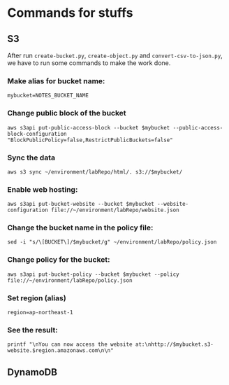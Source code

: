 # Commands for stuffs



## S3
After run `create-bucket.py`, `create-object.py` and `convert-csv-to-json.py`, we have to run some commands to make the work done.

### Make alias for bucket name:

`mybucket=NOTES_BUCKET_NAME`

### Change public block of the bucket

`aws s3api put-public-access-block --bucket $mybucket --public-access-block-configuration "BlockPublicPolicy=false,RestrictPublicBuckets=false"`

### Sync the data

`aws s3 sync ~/environment/labRepo/html/. s3://$mybucket/`


### Enable web hosting: 

`aws s3api put-bucket-website --bucket $mybucket --website-configuration file://~/environment/labRepo/website.json`


### Change the bucket name in the policy file:

`sed -i "s/\[BUCKET\]/$mybucket/g" ~/environment/labRepo/policy.json`


### Change policy for the bucket: 

`aws s3api put-bucket-policy --bucket $mybucket --policy file://~/environment/labRepo/policy.json`

### Set region (alias)

`region=ap-northeast-1`


### See the result: 
`printf "\nYou can now access the website at:\nhttp://$mybucket.s3-website.$region.amazonaws.com\n\n"`


## DynamoDB
